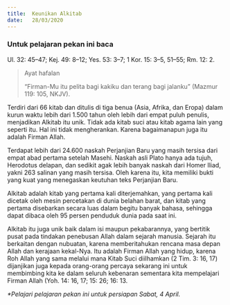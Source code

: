 ```yaml
---
title:  Keunikan Alkitab
date:   28/03/2020
---
```


### Untuk pelajaran pekan ini baca
Ul. 32: 45–47; Kej. 49: 8–12; Yes. 53: 3–7; 1 Kor. 15: 3–5, 51–55; Rm. 12: 2. 

> <p>Ayat hafalan</p>
> “Firman-Mu itu pelita bagi kakiku dan terang bagi jalanku” (Mazmur 119: 105, NKJV). 

Terdiri dari 66 kitab dan ditulis di tiga benua (Asia, Afrika, dan Eropa) dalam kurun waktu lebih dari 1.500 tahun oleh lebih dari empat puluh penulis, menjadikan Alkitab itu unik. Tidak ada kitab suci atau kitab agama lain yang seperti itu. Hal ini tidak mengherankan. Karena bagaimanapun juga itu adalah Firman Allah. 

Terdapat lebih dari 24.600 naskah Perjanjian Baru yang masih tersisa dari empat abad pertama setelah Masehi. Naskah asli Plato hanya ada tujuh, Herodotus delapan, dan sedikit agak lebih banyak naskah dari Homer Iliad, yakni 263 salinan yang masih tersisa. Oleh karena itu, kita memiliki bukti yang kuat yang menegaskan keutuhan teks Perjanjian Baru. 

Alkitab adalah kitab yang pertama kali diterjemahkan, yang pertama kali dicetak oleh mesin percetakan di dunia belahan barat, dan kitab yang pertama disebarkan secara luas dalam begitu banyak bahasa, sehingga dapat dibaca oleh 95 persen penduduk dunia pada saat ini. 

Alkitab itu juga unik baik dalam isi maupun pekabarannya, yang bertitik pusat pada tindakan penebusan Allah dalam sejarah manusia. Sejarah itu berkaitan dengan nubuatan, karena memberitahukan rencana masa depan Allah dan kerajaan kekal-Nya. Itu adalah Firman Allah yang hidup, karena Roh Allah yang sama melalui mana Kitab Suci diilhamkan (2 Tim. 3: 16, 17) dijanjikan juga kepada orang-orang percaya sekarang ini untuk membimbing kita ke dalam seluruh kebenaran sementara kita mempelajari Firman Allah (Yoh. 14: 16, 17; 15: 26; 16: 13. 

_*Pelajari pelajaran pekan ini untuk persiapan Sabat, 4 April._